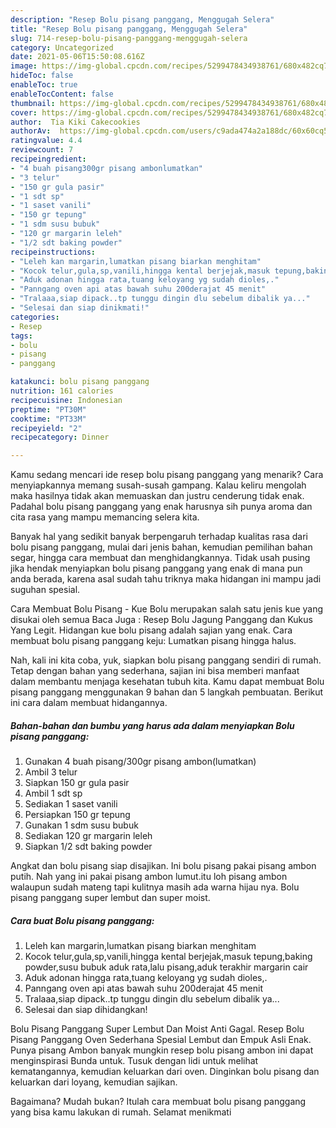 ```yaml
---
description: "Resep Bolu pisang panggang, Menggugah Selera"
title: "Resep Bolu pisang panggang, Menggugah Selera"
slug: 714-resep-bolu-pisang-panggang-menggugah-selera
category: Uncategorized
date: 2021-05-06T15:50:08.616Z
image: https://img-global.cpcdn.com/recipes/5299478434938761/680x482cq70/bolu-pisang-panggang-foto-resep-utama.jpg
hideToc: false
enableToc: true
enableTocContent: false
thumbnail: https://img-global.cpcdn.com/recipes/5299478434938761/680x482cq70/bolu-pisang-panggang-foto-resep-utama.jpg
cover: https://img-global.cpcdn.com/recipes/5299478434938761/680x482cq70/bolu-pisang-panggang-foto-resep-utama.jpg
author:  Tia Kiki Cakecookies
authorAv:  https://img-global.cpcdn.com/users/c9ada474a2a188dc/60x60cq50/avatar.jpg
ratingvalue: 4.4
reviewcount: 7
recipeingredient:
- "4 buah pisang300gr pisang ambonlumatkan"
- "3 telur"
- "150 gr gula pasir"
- "1 sdt sp"
- "1 saset vanili"
- "150 gr tepung"
- "1 sdm susu bubuk"
- "120 gr margarin leleh"
- "1/2 sdt baking powder"
recipeinstructions:
- "Leleh kan margarin,lumatkan pisang biarkan menghitam"
- "Kocok telur,gula,sp,vanili,hingga kental berjejak,masuk tepung,baking powder,susu bubuk aduk rata,lalu pisang,aduk terakhir margarin cair"
- "Aduk adonan hingga rata,tuang keloyang yg sudah dioles,."
- "Panngang oven api atas bawah suhu 200derajat 45 menit"
- "Tralaaa,siap dipack..tp tunggu dingin dlu sebelum dibalik ya..."
- "Selesai dan siap dinikmati!"
categories:
- Resep
tags:
- bolu
- pisang
- panggang

katakunci: bolu pisang panggang 
nutrition: 161 calories
recipecuisine: Indonesian
preptime: "PT30M"
cooktime: "PT33M"
recipeyield: "2"
recipecategory: Dinner

---
```



Kamu sedang mencari ide resep bolu pisang panggang yang menarik? Cara menyiapkannya memang susah-susah gampang. Kalau keliru mengolah maka hasilnya tidak akan memuaskan dan justru cenderung tidak enak. Padahal bolu pisang panggang yang enak harusnya sih punya aroma dan cita rasa yang mampu memancing selera kita.


Banyak hal yang sedikit banyak berpengaruh terhadap kualitas rasa dari bolu pisang panggang, mulai dari jenis bahan, kemudian pemilihan bahan segar, hingga cara membuat dan menghidangkannya. Tidak usah pusing jika hendak menyiapkan bolu pisang panggang yang enak di mana pun anda berada, karena asal sudah tahu triknya maka hidangan ini mampu jadi suguhan spesial.

Cara Membuat Bolu Pisang - Kue Bolu merupakan salah satu jenis kue yang disukai oleh semua Baca Juga : Resep Bolu Jagung Panggang dan Kukus Yang Legit. Hidangan kue bolu pisang adalah sajian yang enak. Cara membuat bolu pisang panggang keju: Lumatkan pisang hingga halus.


Nah, kali ini kita coba, yuk, siapkan bolu pisang panggang sendiri di rumah. Tetap dengan bahan yang sederhana, sajian ini bisa memberi manfaat dalam membantu menjaga kesehatan tubuh kita. Kamu dapat membuat Bolu pisang panggang menggunakan 9 bahan dan 5 langkah pembuatan. Berikut ini cara dalam membuat hidangannya.

<!--inarticleads1-->

##### Bahan-bahan dan bumbu yang harus ada dalam menyiapkan Bolu pisang panggang:

1. Gunakan 4 buah pisang/300gr pisang ambon(lumatkan)
1. Ambil 3 telur
1. Siapkan 150 gr gula pasir
1. Ambil 1 sdt sp
1. Sediakan 1 saset vanili
1. Persiapkan 150 gr tepung
1. Gunakan 1 sdm susu bubuk
1. Sediakan 120 gr margarin leleh
1. Siapkan 1/2 sdt baking powder


Angkat dan bolu pisang siap disajikan. Ini bolu pisang pakai pisang ambon putih. Nah yang ini pakai pisang ambon lumut.itu loh pisang ambon walaupun sudah mateng tapi kulitnya masih ada warna hijau nya. Bolu pisang panggang super lembut dan super moist. 

<!--inarticleads2-->

##### Cara buat Bolu pisang panggang:

1. Leleh kan margarin,lumatkan pisang biarkan menghitam
1. Kocok telur,gula,sp,vanili,hingga kental berjejak,masuk tepung,baking powder,susu bubuk aduk rata,lalu pisang,aduk terakhir margarin cair
1. Aduk adonan hingga rata,tuang keloyang yg sudah dioles,.
1. Panngang oven api atas bawah suhu 200derajat 45 menit
1. Tralaaa,siap dipack..tp tunggu dingin dlu sebelum dibalik ya...
1. Selesai dan siap dihidangkan!

Bolu Pisang Panggang Super Lembut Dan Moist Anti Gagal. Resep Bolu Pisang Panggang Oven Sederhana Spesial Lembut dan Empuk Asli Enak. Punya pisang Ambon banyak mungkin resep bolu pisang ambon ini dapat menginspirasi Bunda untuk. Tusuk dengan lidi untuk melihat kematangannya, kemudian keluarkan dari oven. Dinginkan bolu pisang dan keluarkan dari loyang, kemudian sajikan. 

Bagaimana? Mudah bukan? Itulah cara membuat bolu pisang panggang yang bisa kamu lakukan di rumah. Selamat menikmati
